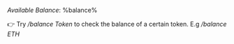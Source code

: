 *Available Balance*: %balance%

👉 Try _/balance Token_ to check the balance of a certain token.
E.g _/balance ETH_
